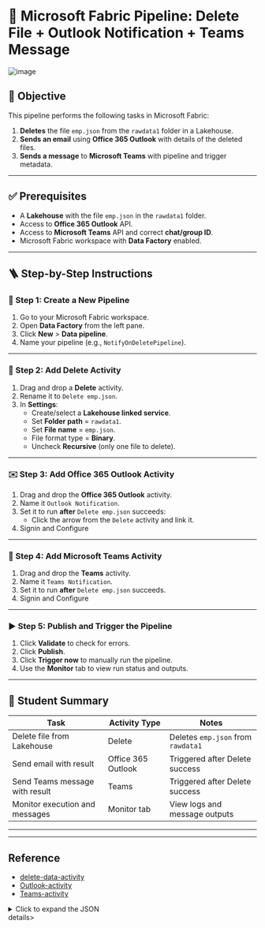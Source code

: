 # 🚀 Microsoft Fabric Pipeline: Delete File + Outlook Notification + Teams Message

![image](https://github.com/user-attachments/assets/2143386a-07d4-4b96-9ce6-6e5dbd6c430d)


## 🎯 Objective  
This pipeline performs the following tasks in Microsoft Fabric:
1. **Deletes** the file `emp.json` from the `rawdata1` folder in a Lakehouse.
2. **Sends an email** using **Office 365 Outlook** with details of the deleted files.
3. **Sends a message** to **Microsoft Teams** with pipeline and trigger metadata.

---

## ✅ Prerequisites

- A **Lakehouse** with the file `emp.json` in the `rawdata1` folder.
- Access to **Office 365 Outlook** API.
- Access to **Microsoft Teams** API and correct **chat/group ID**.
- Microsoft Fabric workspace with **Data Factory** enabled.

---

## 🪜 Step-by-Step Instructions

### 🧩 Step 1: Create a New Pipeline
1. Go to your Microsoft Fabric workspace.
2. Open **Data Factory** from the left pane.
3. Click **New** > **Data pipeline**.
4. Name your pipeline (e.g., `NotifyOnDeletePipeline`).

---

### 🧹 Step 2: Add Delete Activity
1. Drag and drop a **Delete** activity.
2. Rename it to `Delete emp.json`.
3. In **Settings**:
   - Create/select a **Lakehouse linked service**.
   - Set **Folder path** = `rawdata1`.
   - Set **File name** = `emp.json`.
   - File format type = **Binary**.
   - Uncheck **Recursive** (only one file to delete).

---

### ✉️ Step 3: Add Office 365 Outlook Activity
1. Drag and drop the **Office 365 Outlook** activity.
2. Name it `Outlook Notification`.
3. Set it to run **after** `Delete emp.json` succeeds:
   - Click the arrow from the `Delete` activity and link it.
4. Signin and Configure
---

### 💬 Step 4: Add Microsoft Teams Activity
1. Drag and drop the **Teams** activity.
2. Name it `Teams Notification`.
3. Set it to run **after** `Delete emp.json` succeeds.
4. Signin and Configure

---

### ▶️ Step 5: Publish and Trigger the Pipeline
1. Click **Validate** to check for errors.
2. Click **Publish**.
3. Click **Trigger now** to manually run the pipeline.
4. Use the **Monitor** tab to view run status and outputs.

---

## 🧠 Student Summary

| Task                               | Activity Type        | Notes                                                 |
|------------------------------------|----------------------|--------------------------------------------------------|
| Delete file from Lakehouse         | Delete               | Deletes `emp.json` from `rawdata1`                    |
| Send email with result             | Office 365 Outlook   | Triggered after Delete success                        |
| Send Teams message with result     | Teams                | Triggered after Delete success                        |
| Monitor execution and messages     | Monitor tab          | View logs and message outputs                         |

---



---
## Reference
- [delete-data-activity](https://learn.microsoft.com/en-us/fabric/data-factory/delete-data-activity)
- [Outlook-activity](https://learn.microsoft.com/en-us/fabric/data-factory/tutorial-end-to-end-integration)
- [Teams-activity](https://learn.microsoft.com/en-us/fabric/data-factory/teams-activity)

<details>
<summary>Click to expand the JSON</summary>
   {
    "name": "13_1. Lakhose_file_to_Lakhouse_Delta_Table_pipe",
    "objectId": "21d8ee4f-473d-4e9f-8cb6-e7ec7d97ebdc",
    "properties": {
        "activities": [
            {
                "name": "cpLakhoseFileToDeltaTable",
                "type": "Copy",
                "dependsOn": [],
                "policy": {
                    "timeout": "0.12:00:00",
                    "retry": 0,
                    "retryIntervalInSeconds": 30,
                    "secureOutput": false,
                    "secureInput": false
                },
                "typeProperties": {
                    "source": {
                        "type": "DelimitedTextSource",
                        "storeSettings": {
                            "type": "LakehouseReadSettings",
                            "recursive": true,
                            "enablePartitionDiscovery": false
                        },
                        "formatSettings": {
                            "type": "DelimitedTextReadSettings"
                        },
                        "datasetSettings": {
                            "annotations": [],
                            "linkedService": {
                                "name": "June18_Lakehouse",
                                "properties": {
                                    "annotations": [],
                                    "type": "Lakehouse",
                                    "typeProperties": {
                                        "workspaceId": "55732739-60eb-445b-94c4-65725b7190fa",
                                        "artifactId": "1b243323-5c59-4646-98fb-a9f3c8ff655c",
                                        "rootFolder": "Files"
                                    }
                                }
                            },
                            "type": "DelimitedText",
                            "typeProperties": {
                                "location": {
                                    "type": "LakehouseLocation",
                                    "fileName": "empdwdsadsafdsafdsafd.csv",
                                    "folderPath": "Bronze_rawdata"
                                },
                                "columnDelimiter": ",",
                                "escapeChar": "\\",
                                "firstRowAsHeader": true,
                                "quoteChar": "\""
                            },
                            "schema": []
                        }
                    },
                    "sink": {
                        "type": "LakehouseTableSink",
                        "tableActionOption": "Append",
                        "partitionOption": "None",
                        "datasetSettings": {
                            "annotations": [],
                            "linkedService": {
                                "name": "test_rr_master",
                                "properties": {
                                    "annotations": [],
                                    "type": "Lakehouse",
                                    "typeProperties": {
                                        "workspaceId": "55732739-60eb-445b-94c4-65725b7190fa",
                                        "artifactId": "17dc4dad-f250-4643-a1be-38fbd03bf0e4",
                                        "rootFolder": "Tables"
                                    }
                                }
                            },
                            "type": "LakehouseTable",
                            "schema": [],
                            "typeProperties": {
                                "schema": "ap",
                                "table": "tgtemp"
                            }
                        }
                    },
                    "enableStaging": false,
                    "translator": {
                        "type": "TabularTranslator",
                        "typeConversion": true,
                        "typeConversionSettings": {
                            "allowDataTruncation": true,
                            "treatBooleanAsNumber": false
                        }
                    }
                }
            },
            {
                "name": "Pipe Succeeded Notification",
                "type": "Office365Outlook",
                "dependsOn": [
                    {
                        "activity": "cpLakhoseFileToDeltaTable",
                        "dependencyConditions": [
                            "Succeeded"
                        ]
                    }
                ],
                "typeProperties": {
                    "inputs": {
                        "method": "post",
                        "path": "/v2/Mail",
                        "body": {
                            "To": "mylaramreddy@mylaramreddy.onmicrosoft.com",
                            "Subject": "@concat(pipeline().PipelineName,' ',activity('cpLakhoseFileToDeltaTable').output.executionDetails[0].status)",
                            "Body": "<p>Hi Team,</p>\n<p><br></p>\n<p>The workspace Name : @{pipeline().DataFactory}</p>\n<p>The pipeline Name: @{pipeline().PipelineName}</p>\n<p>The Pipeline Id: @{pipeline().Pipeline}</p>\n<p>row copied from source: @{activity('cpLakhoseFileToDeltaTable').output.rowsRead}</p>\n<p>Pipe Status: @{activity('cpLakhoseFileToDeltaTable').output.executionDetails[0].status}</p>\n<p><br></p>\n<p>Thanks &amp; Regards,</p>\n<p>DE Team.</p>",
                            "Sensitivity": "",
                            "Importance": "Normal"
                        }
                    }
                }
            },
            {
                "name": "Pipe Failed Notification",
                "type": "Office365Outlook",
                "dependsOn": [
                    {
                        "activity": "cpLakhoseFileToDeltaTable",
                        "dependencyConditions": [
                            "Failed"
                        ]
                    }
                ],
                "typeProperties": {
                    "inputs": {
                        "method": "post",
                        "path": "/v2/Mail",
                        "body": {
                            "To": "mylaramreddy@mylaramreddy.onmicrosoft.com",
                            "Subject": "@concat(pipeline().PipelineName,' ',activity('cpLakhoseFileToDeltaTable').output.executionDetails[0].status)",
                            "Body": "<p>Hi Team,</p>\n<p><br></p>\n<p>The workspace Name : @{pipeline().DataFactory}</p>\n<p>The pipeline Name: @{pipeline().PipelineName}</p>\n<p>The Pipeline Id: @{pipeline().Pipeline}</p>\n<p>Pipe Status: @{activity('cpLakhoseFileToDeltaTable').output.executionDetails[0].status}</p>\n<p>Pipe error is: @{activity('cpLakhoseFileToDeltaTable').output.errors[0].Message}</p>\n<p><br></p>\n<p>Thanks &amp; Regards,</p>\n<p>DE Team.</p>",
                            "Sensitivity": "",
                            "Importance": "Normal"
                        }
                    }
                }
            },
            {
                "name": "Pipe Failed Notification in Teams Group",
                "type": "Teams",
                "dependsOn": [
                    {
                        "activity": "Pipe Failed Notification",
                        "dependencyConditions": [
                            "Succeeded"
                        ]
                    }
                ],
                "typeProperties": {
                    "inputs": {
                        "method": "post",
                        "path": "/beta/teams/conversation/message/poster/User/location/Group chat",
                        "body": {
                            "recipient": "19:meeting_M2Y3MDQ3NjUtZWJjYi00ODNmLTg4MWYtNGRlZTM1MTFhYTlh@thread.v2",
                            "messageBody": "<p>🚨 **Fabric Pipeline Failure Alert**</p>\n<p><br></p>\n<p>🔹 **Pipeline**: @{pipeline().PipelineName} &nbsp;</p>\n<p>🔹 **Run ID**: @{pipeline().RunId}</p>\n<p>🔹 **Workspace**: @{pipeline().DataFactory}</p>\n<p>🔹 **Status**: @{activity('cpLakhoseFileToDeltaTable').output.dataRead}</p>\n<p>🔹 **Error Message**: @{activity('cpLakhoseFileToDeltaTable').error[0].message}</p>\n<p>🔹 **Timestamp**: @{utcNow()}</p>\n<p>🔹 **Triggered By**: @{pipeline().TriggerType}</p>\n<p>🔹 **Trigger Time**: @{pipeline().TriggerTime}</p>\n<p>🔹 **Parameters**:@{pipeline()?.TriggerEvent?.FolderPath}@{pipeline()?.TriggerEvent?.FileName}@{pipeline()?.TriggerEvent?.Subject}@{pipeline()?.TriggerEvent?.Source}@{pipeline()?.TriggerEvent?.Type}</p>"
                        }
                    }
                }
            }
        ],
        "lastModifiedByObjectId": "07dffa9c-d10a-43aa-a4dc-89568542f3c3",
        "lastPublishTime": "2025-07-21T02:12:46Z"
    }
}
</details>details>
